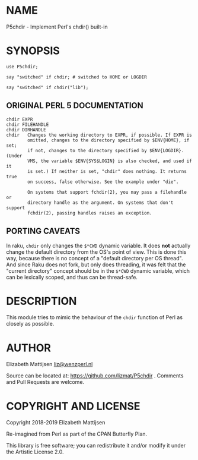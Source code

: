 NAME
====

P5chdir - Implement Perl's chdir() built-in

SYNOPSIS
========

    use P5chdir;

    say "switched" if chdir; # switched to HOME or LOGDIR

    say "switched" if chdir("lib");

ORIGINAL PERL 5 DOCUMENTATION
-----------------------------

    chdir EXPR
    chdir FILEHANDLE
    chdir DIRHANDLE
    chdir   Changes the working directory to EXPR, if possible. If EXPR is
            omitted, changes to the directory specified by $ENV{HOME}, if set;
            if not, changes to the directory specified by $ENV{LOGDIR}. (Under
            VMS, the variable $ENV{SYS$LOGIN} is also checked, and used if it
            is set.) If neither is set, "chdir" does nothing. It returns true
            on success, false otherwise. See the example under "die".

            On systems that support fchdir(2), you may pass a filehandle or
            directory handle as the argument. On systems that don't support
            fchdir(2), passing handles raises an exception.

PORTING CAVEATS
---------------

In raku, `chdir` only changes the `$*CWD` dynamic variable. It does **not** actually change the default directory from the OS's point of view. This is done this way, because there is no concept of a "default directory per OS thread". And since Raku does not fork, but only does threading, it was felt that the "current directory" concept should be in the `$*CWD` dynamic variable, which can be lexically scoped, and thus can be thread-safe.

DESCRIPTION
===========

This module tries to mimic the behaviour of the `chdir` function of Perl as closely as possible.

AUTHOR
======

Elizabeth Mattijsen <liz@wenzperl.nl>

Source can be located at: https://github.com/lizmat/P5chdir . Comments and Pull Requests are welcome.

COPYRIGHT AND LICENSE
=====================

Copyright 2018-2019 Elizabeth Mattijsen

Re-imagined from Perl as part of the CPAN Butterfly Plan.

This library is free software; you can redistribute it and/or modify it under the Artistic License 2.0.


